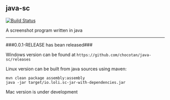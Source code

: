 ## java-sc ##

[![Build Status](https://drone.io/github.com/chocotan/java-sc/status.png)](https://drone.io/github.com/chocotan/java-sc/latest)

A screenshot program written in java

--------------

###0.0.1-RELEASE has bean released###

Windows version can be found at ```https://github.com/chocotan/java-sc/releases```

Linux version can be built from java sources using maven:
```
mvn clean package assembly:assembly
java -jar target/io.loli.sc-jar-with-dependencies.jar 
```

Mac version is under development
